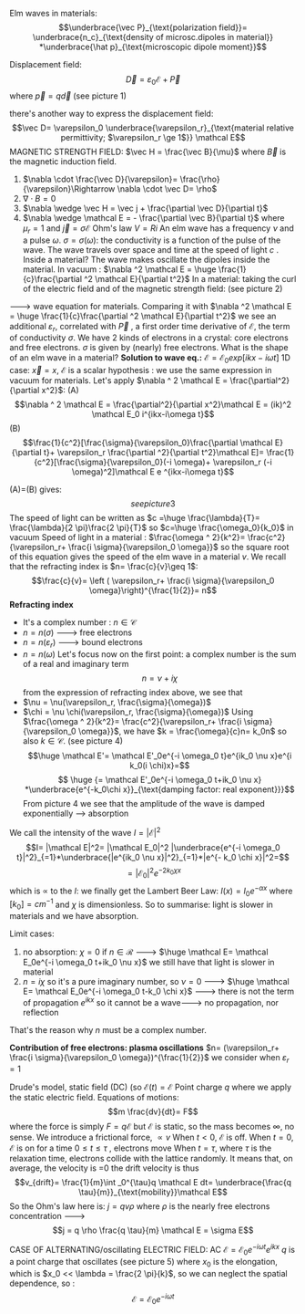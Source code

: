 Elm waves in materials:
$$\underbrace{\vec P}_{\text{polarization field}}= \underbrace{n_c}_{\text{density of microsc.dipoles in material}} *\underbrace{\hat p}_{\text{microscopic dipole moment}}$$

Displacement field: $$\vec D = \varepsilon_0 \mathcal E + \vec P$$
where $\vec p= q \vec d$ (see picture 1)

there's another way to express the displacement field: $$\vec D= \varepsilon_0 \underbrace{\varepsilon_r}_{\text{material relative permittivity; $\varepsilon_r \ge 1$}} \mathcal E$$
MAGNETIC STRENGTH FIELD:  $\vec H = \frac{\vec B}{\mu}$ where $\vec B$ is the magnetic induction field.

1) $\nabla \cdot \frac{\vec D}{\varepsilon}= \frac{\rho}{\varepsilon}\Rightarrow \nabla \cdot \vec D= \rho$
2) $\nabla \cdot B = 0$
3) $\nabla \wedge \vec H = \vec j + \frac{\partial \vec D}{\partial t}$
4) $\nabla \wedge \mathcal E = - \frac{\partial \vec B}{\partial t}$
where $\mu_r = 1$ and $\vec j = \sigma \mathcal E$
Ohm's law $V=Ri$
An elm wave has a frequency $\nu$ and a pulse $\omega$. $\sigma= \sigma(\omega)$: the conductivity is a function of the pulse of the wave.
The wave travels over space and time at the speed of light $c$ . Inside a material? The wave makes oscillate the dipoles inside the material.
In vacuum : $\nabla ^2 \mathcal E = \huge \frac{1}{c}\frac{\partial ^2 \mathcal E}{\partial t^2}$ 
In a material: taking the curl of the electric field and of the magnetic strength field:
(see picture 2)

---> wave equation for materials.
 Comparing it with $\nabla ^2 \mathcal E = \huge \frac{1}{c}\frac{\partial ^2 \mathcal E}{\partial t^2}$ we see an additional $\varepsilon_r$, correlated with $\vec P$ , a first order time derivative of $\mathcal E$, the term of conductivity $\sigma$. 
 We have 2 kinds of electrons in a crystal: core electrons and free electrons. $\sigma$ is given by (nearly) free electrons. 
 What is the shape of an elm wave in a material?
**Solution to wave eq.:**
$\mathcal E= \mathcal E_0 exp [ikx-i\omega t]$ 
1D case: $\vec x= x$, $\mathcal E$ is a scalar
hypothesis : we use the same expression in vacuum for materials.
Let's apply $\nabla ^ 2 \mathcal E = \frac{\partial^2}{\partial x^2}$:
(A)$$\nabla ^ 2 \mathcal E = \frac{\partial^2}{\partial x^2}\mathcal E = (ik)^2 \mathcal E_0 i^{ikx-i\omega t}$$
(B)$$\frac{1}{c^2}[\frac{\sigma}{\varepsilon_0}\frac{\partial \mathcal E}{\partial t}+ \varepsilon_r \frac{\partial ^2}{\partial t^2}\mathcal E]= \frac{1}{c^2}[\frac{\sigma}{\varepsilon_0}(-i \omega)+ \varepsilon_r (-i \omega)^2]\mathcal E e ^{ikx-i\omega t}$$


(A)=(B) gives: $$see picture 3$$
The speed of light can be written as $c =\huge  \frac{\lambda}{T}= \frac{\lambda}{2 \pi}\frac{2 \pi}{T}$ so $c=\huge  \frac{\omega_0}{k_0}$ in vacuum
Speed of light in a material : $\frac{\omega ^ 2}{k^2}= \frac{c^2}{\varepsilon_r+ \frac{i \sigma}{\varepsilon_0 \omega}}$  so the square root of this equation gives the speed of the elm wave in a material $v$. We recall that the refracting index is $n= \frac{c}{v}\geq 1$:$$\frac{c}{v}= \left ( \varepsilon_r+ \frac{i \sigma}{\varepsilon_0 \omega}\right)^{\frac{1}{2}}= n$$
**Refracting index**
- It's a complex number : $n \in \mathcal C$ 
- $n=n(\sigma)$   ---> free electrons
-  $n=n(\varepsilon_r)$ ---> bound electrons
- $n=n(\omega)$
Let's focus now on the first point: a complex number is the sum of a real and imaginary term$$n = \nu + i \chi$$ from the expression of refracting index above, we see that 
- $\nu = \nu(\varepsilon_r, \frac{\sigma}{\omega})$
- $\chi = \nu \chi(\varepsilon_r, \frac{\sigma}{\omega})$
Using $\frac{\omega ^ 2}{k^2}= \frac{c^2}{\varepsilon_r+ \frac{i \sigma}{\varepsilon_0 \omega}}$, we have $k = \frac{\omega}{c}n= k_0n$ so also $k \in \mathcal C$. 
(see picture 4)
$$\huge \mathcal E'=  \mathcal E'_0e^{-i \omega_0 t}e^{ik_0 \nu x}e^{i k_0(i \chi)x}=$$
$$ \huge {= \mathcal E'_0e^{-i \omega_0 t+ik_0 \nu x} *\underbrace{e^{-k_0\chi x}}_{\text{damping factor: real exponent}}}$$
From picture 4 we see that the amplitude of the wave is damped exponentially --> absorption

We call the intensity of the wave $I = |\mathcal E|^2$ 
$$I= |\mathcal E|^2= |\mathcal E_0|^2 |\underbrace{e^{-i \omega_0 t}|^2}_{=1}*\underbrace{|e^{ik_0 \nu x}|^2}_{=1}*|e^{- k_0 \chi x}|^2=$$
$$=|\mathcal E_0|^2e^{-2k_0 \chi x}$$
which is $\propto$ to the $I$:  we finally get the Lambert Beer Law: $I(x)= I_0 e^{- \alpha x}$
where $[k_0]= cm^{-1}$ and $\chi$ is dimensionless.
So to summarise: light is slower in materials and we have absorption.

Limit cases:
1) no absorption: $\chi = 0$ if $n \in \mathcal R$ ---> $\huge \mathcal E=  \mathcal E_0e^{-i \omega_0 t+ik_0 \nu x}$ we still have that light is slower in material
2) $n=i \chi$ so it's a pure imaginary number, so $\nu=0$ ---> $\huge \mathcal E=  \mathcal E_0e^{-i \omega_0 t-k_0 \chi x}$ ---> there is not the term of propagation $e^{ikx}$ so it cannot be a wave---> no propagation, nor reflection

That's the reason why $n$ must be a complex number. 

**Contribution of free electrons: plasma oscillations**
$n= (\varepsilon_r+ \frac{i \sigma}{\varepsilon_0 \omega})^{\frac{1}{2}}$ we consider when $\varepsilon_r = 1$ 

Drude's model, static field (DC) (so $\mathcal E (t)= \mathcal E$
Point charge $q$ where we apply the static electric field.
Equations of motions: $$m \frac{dv}{dt}= F$$
where the force is simply $F= q \mathcal E$ but $\mathcal E$ is static, so the mass becomes $\infty$, no sense.
We introduce a frictional force, $\propto v$
When $t<0$, $\mathcal E$ is off.
When $t=0$, $\mathcal E$ is on
for a time $0 \leq t \leq \tau$ , electrons move
When $t= \tau$, where  $\tau$ is the relaxation time, electrons collide with the lattice randomly. It means that, on average, the velocity is =0
the drift velocity is thus $$v_{drift}= \frac{1}{m}\int _0^{\tau}q \mathcal E dt= \underbrace{\frac{q \tau}{m}}_{\text{mobility}}\mathcal E$$
So the Ohm's law here is:
$j = qv \rho$ where $\rho$ is the nearly free electrons concentration ---> $$j = q \rho \frac{q \tau}{m} \mathcal E = \sigma E$$

CASE OF ALTERNATING/oscillating ELECTRIC FIELD: AC
$\mathcal E= \mathcal E_0 e^{-i \omega t} e^{i k x}$
$q$ is a point charge that oscillates (see picture 5) where $x_0$ is the elongation, which is $x_0 << \lambda = \frac{2 \pi}{k}$, so we can neglect the spatial dependence, so : $$\mathcal E = \mathcal E_0 e^{-i \omega t}$$